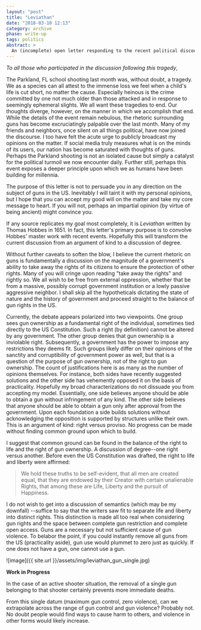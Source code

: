 ```yaml
---
layout: "post"
title: "Leviathan"
date: "2018-03-10 12:13"
category: archive
phase: write-up
tags: politics
abstract: >
  An (incomplete) open letter responding to the recent political discourse on the Parkland, FL school shooting on Feb. 14, 2018.
---
```


*To all those who participated in the discussion following this tragedy*,

The Parkland, FL school shooting last month was, without doubt, a tragedy. We as a species can all attest to the immense loss we feel when a child's life is cut short, no matter the cause. Especially heinous is the crime committed by one not much older than those attacked and in response to seemingly ephemeral slights. We all want these tragedies to end. Our thoughts diverge, however, on the manner in which we accomplish that end.
While the details of the event remain nebulous, the rhetoric surrounding guns has become excruciatingly palpable over the last month. Many of my friends and neighbors, once silent on all things political, have now joined the discourse. I too have felt the acute urge to publicly broadcast my opinions on the matter. If social media truly measures what is on the minds of its users, our nation has become saturated with thoughts of guns. Perhaps the Parkland shooting is not an isolated cause but simply a catalyst for the political turmoil we now encounter daily. Further still, perhaps this event exposes a deeper principle upon which we as humans have been building for millennia.

The purpose of this letter is not to persuade you in any direction on the subject of guns in the US. Inevitably I will taint it with my personal opinions, but I hope that you can accept my good will on the matter and take my core message to heart. If you will not, perhaps an impartial opinion (by virtue of being ancient) might convince you.

If any source replicates my goal most completely, it is *Leviathan* written by Thomas Hobbes in 1651. In fact, this letter's primary purpose is to convolve Hobbes' master work with recent events. Hopefully this will transform the current discussion from an argument of kind to a discussion of degree.

Without further caveats to soften the blow, I believe the current rhetoric on guns is fundamentally a discussion on the magnitude of a government's ability to take away the rights of its citizens to ensure the protection of other rights. Many of you will cringe upon reading "take away the rights" and rightly so. We all wish to be free from external oppression, whether that be from a massive, possibly corrupt government institution or a lowly passive aggressive neighbor. I shall skip all the hypotheticals dictating the state of nature and the history of government and proceed straight to the balance of gun rights in the US.

Currently, the debate appears polarized into two viewpoints. One group sees gun ownership as a fundamental right of the individual, sometimes tied directly to the US Constitution. Such a right (by definition) cannot be altered by any government. The other group denies that gun ownership is a inviolable right. Subsequently, a government has the power to impose any restrictions they deems fit. Such groups likely differ on their opinions of the sanctity and corruptibility of government power as well, but that is a question of the purpose of gun ownership, not of the right to gun ownership. The count of justifications here is as many as the number of opinions themselves. For instance, both sides have recently suggested solutions and the other side has vehemently opposed it on the basis of practicality. Hopefully my broad characterizations do not dissuade you from accepting my model. Essentially, one side believes anyone should be able to obtain a gun without infringement of any kind. The other side believes that anyone should be able to obtain a gun only after approval from the government. Upon each foundation a side builds solutions without acknowledging the opposition is supported by structures unlike their own. This is an argument of kind: right versus proviso. No progress can be made without finding common ground upon which to build.

I suggest that common ground can be found in the balance of the right to life and the right of gun ownership. A discussion of degree--one right versus another. Before even the US Constitution was drafted, the right to life and liberty were affirmed:

> We hold these truths to be self-evident, that all men are created equal, that they are endowed by their Creator with certain unalienable Rights, that among these are Life, Liberty and the pursuit of Happiness.

I do not wish to get into a discussion of semantics (which may be my downfall) --suffice to say that the writers saw fit to separate life and liberty into distinct rights. This distinction is made all too real when considering gun rights and the space between complete gun restriction and complete open access. Guns are a necessary but not sufficient cause of gun violence. To belabor the point, if you could instantly remove all guns from the US (practicality aside), gun use would plummet to zero just as quickly. If one does not have a gun, one cannot use a gun.

![image]({{ site.url }}/assets/img/leviathan_gun_single.jpg)

**Work in Progress**

In the case of an active shooter situation, the removal of a single gun belonging to that shooter certainly prevents more immediate deaths.

From this single datum (maximum gun control, zero violence), can we extrapolate across the range of gun control and gun violence? Probably not.
No doubt people would find ways to cause harm to others, and violence in other forms would likely increase.
